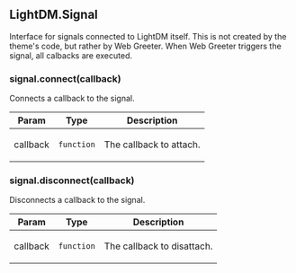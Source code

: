 <a id="LightDM_Signal"></a>

## LightDM.Signal
Interface for signals connected to LightDM itself. This is not created by the theme's code, but rather by Web Greeter.
When Web Greeter triggers the signal, all calbacks are executed.

<a id="LightDM_Signal-connect"></a>

### signal.connect(callback)
Connects a callback to the signal.

<table>
  <thead>
    <tr>
      <th>Param</th><th>Type</th><th>Description</th>
    </tr>
  </thead>
  <tbody>
<tr>
    <td>callback</td><td><code>function</code></td><td><p>The callback to attach.</p>
</td>
    </tr>  </tbody>
</table>

<a id="LightDM_Signal-disconnect"></a>

### signal.disconnect(callback)
Disconnects a callback to the signal.

<table>
  <thead>
    <tr>
      <th>Param</th><th>Type</th><th>Description</th>
    </tr>
  </thead>
  <tbody>
<tr>
    <td>callback</td><td><code>function</code></td><td><p>The callback to disattach.</p>
</td>
    </tr>  </tbody>
</table>

